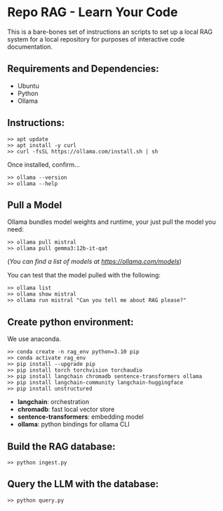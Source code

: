 Repo RAG - Learn Your Code
==========================

This is a bare-bones set of instructions an scripts to set up a local RAG
system for a local repository for purposes of interactive code documentation.

Requirements and Dependencies:
------------------------------

- Ubuntu
- Python
- Ollama

Instructions:
-------------

```
>> apt update
>> apt install -y curl
>> curl -fsSL https://ollama.com/install.sh | sh
```

Once installed, confirm...

```
>> ollama --version
>> ollama --help
```

Pull a Model
------------

Ollama bundles model weights and runtime, your just pull the model you need:

```
>> ollama pull mistral
>> ollama pull gemma3:12b-it-qat
```

(*You can find a list of models at https://ollama.com/models*)

You can test that the model pulled with the following:

```
>> ollama list
>> ollama show mistral
>> ollama run mistral "Can you tell me about RAG please?"
```


Create python environment:
--------------------------

We use anaconda.

```
>> conda create -n rag_env python=3.10 pip
>> conda activate rag_env
>> pip install --upgrade pip
>> pip install torch torchvision torchaudio
>> pip install langchain chromadb sentence-transformers ollama
>> pip install langchain-community langchain-huggingface
>> pip install unstructured
```

- **langchain**: orchestration
- **chromadb**: fast local vector store
- **sentence-transformers**: embedding model
- **ollama**: python bindings for ollama CLI

Build the RAG database:
-----------------------

```
>> python ingest.py
```

Query the LLM with the database:
--------------------------------

```
>> python query.py
```